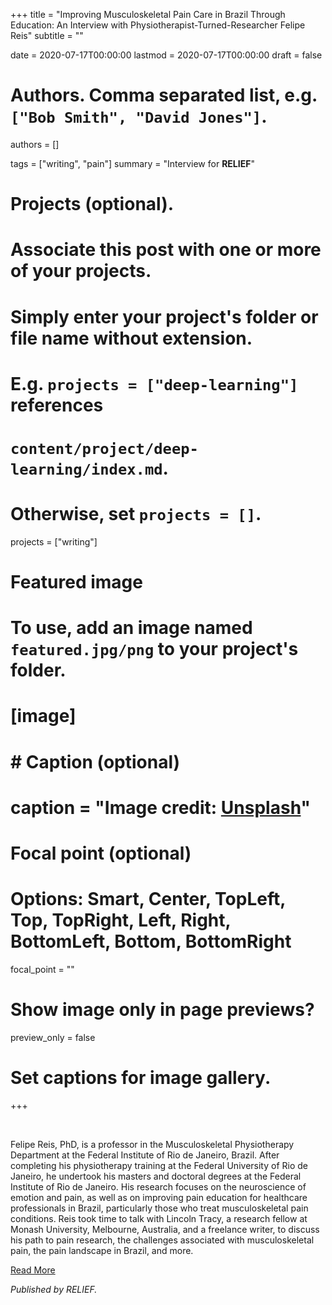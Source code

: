 +++
title = "Improving Musculoskeletal Pain Care in Brazil Through Education: An Interview with Physiotherapist-Turned-Researcher Felipe Reis"
subtitle = ""

date = 2020-07-17T00:00:00
lastmod = 2020-07-17T00:00:00
draft = false

# Authors. Comma separated list, e.g. `["Bob Smith", "David Jones"]`.
authors = []

tags = ["writing", "pain"]
summary = "Interview for **RELIEF**"

# Projects (optional).
#   Associate this post with one or more of your projects.
#   Simply enter your project's folder or file name without extension.
#   E.g. `projects = ["deep-learning"]` references 
#   `content/project/deep-learning/index.md`.
#   Otherwise, set `projects = []`.
projects = ["writing"]

# Featured image
# To use, add an image named `featured.jpg/png` to your project's folder. 
# [image]
#   # Caption (optional)
#   caption = "Image credit: [**Unsplash**](https://unsplash.com/photos/CpkOjOcXdUY)"

  # Focal point (optional)
  # Options: Smart, Center, TopLeft, Top, TopRight, Left, Right, BottomLeft, Bottom, BottomRight
  focal_point = ""

  # Show image only in page previews?
  preview_only = false

# Set captions for image gallery.

+++

<br/>

Felipe Reis, PhD, is a professor in the Musculoskeletal Physiotherapy Department at the Federal Institute of Rio de Janeiro, Brazil. After completing his physiotherapy training at the Federal University of Rio de Janeiro, he undertook his masters and doctoral degrees at the Federal Institute of Rio de Janeiro. His research focuses on the neuroscience of emotion and pain, as well as on improving pain education for healthcare professionals in Brazil, particularly those who treat musculoskeletal pain conditions. Reis took time to talk with Lincoln Tracy, a research fellow at Monash University, Melbourne, Australia, and a freelance writer, to discuss his path to pain research, the challenges associated with musculoskeletal pain, the pain landscape in Brazil, and more. 

[Read More](https://relief.news/2020/07/15/improving-musculoskeletal-pain-care-in-brazil-through-education-an-interview-with-physiotherapist-turned-researcher-felipe-reis/)

*Published by RELIEF.*
